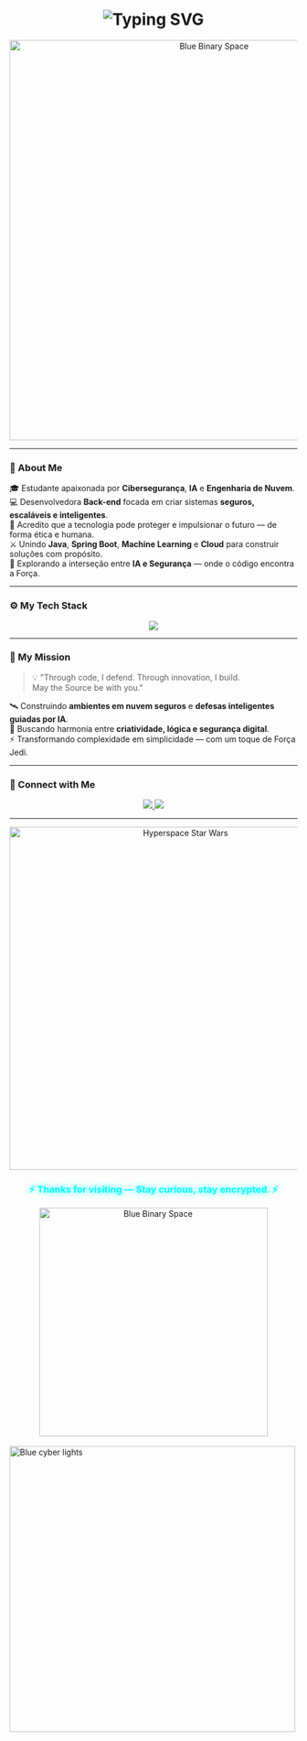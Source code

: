 <div align="center">
  
  <!-- Título com efeito de digitação e brilho azul -->
  <h1>
    <img src="https://readme-typing-svg.herokuapp.com?font=Orbitron&size=35&duration=4000&pause=500&color=00BFFF&center=true&vCenter=true&width=600&lines=✨+Welcome+to+Isabela's+Universe+✨;May+the+Code+Be+With+You+💫" alt="Typing SVG" />
  </h1>

  <!-- GIF cibernético / Star Wars vibe -->
  <img src="https://media3.giphy.com/media/v1.Y2lkPTc5MGI3NjExOWdraHBrYXlrN2FpbndtcmExcWYwYTdvZHRqZW9tbjYwaW5vZmsxNyZlcD12MV9pbnRlcm5hbF9naWZfYnlfaWQmY3Q9Zw/ko7twHhomhk8E/giphy.gif" width="700" alt="Blue Binary Space">
</div>

---

### 💫 About Me  

🎓 Estudante apaixonada por **Cibersegurança**, **IA** e **Engenharia de Nuvem**.  
💻 Desenvolvedora **Back-end** focada em criar sistemas **seguros, escaláveis e inteligentes**.  
🧠 Acredito que a tecnologia pode proteger e impulsionar o futuro — de forma ética e humana.  
⚔️ Unindo **Java**, **Spring Boot**, **Machine Learning** e **Cloud** para construir soluções com propósito.  
🌌 Explorando a interseção entre **IA e Segurança** — onde o código encontra a Força.  

---

### ⚙️ My Tech Stack  

<p align="center">
  <img src="https://skillicons.dev/icons?i=java,spring,python,aws,js,html,css,react,angular,cs,cpp,linux,git,figma,mysql&theme=dark" />
</p>

---

### 🔐 My Mission  

> 💡 "Through code, I defend. Through innovation, I build.  
> May the Source be with you."

🛰️ Construindo **ambientes em nuvem seguros** e **defesas inteligentes guiadas por IA**.  
🌠 Buscando harmonia entre **criatividade, lógica e segurança digital**.  
⚡ Transformando complexidade em simplicidade — com um toque de Força Jedi.  

---

### 🌌 Connect with Me  

<p align="center">
  <a href="https://www.linkedin.com/in/isabeladevduarte" target="_blank">
    <img src="https://img.shields.io/badge/LinkedIn-00BFFF?logo=linkedin&style=for-the-badge&logoColor=white" />
  </a>
  <a href="mailto:mariaisabela3415@gmail.com">
    <img src="https://img.shields.io/badge/Email-0078D4?logo=gmail&style=for-the-badge&logoColor=white" />
  </a>
</p>

---

<div align="center">

  <!-- GIF Star Wars hiperespacial -->
  <img src="https://i.gifer.com/origin/3a/3a3766f276f3021954cfbb95ab357e6a.gif" width="600" alt="Hyperspace Star Wars">

  <h3 style="color:#00FFFF; text-shadow: 0 0 12px #00FFFF;">
    ⚡ Thanks for visiting — Stay curious, stay encrypted. ⚡
  </h3>


  <!-- Pac-Man GIF futurista -->
  <img src="https://media2.giphy.com/media/v1.Y2lkPTc5MGI3NjExMXIzYXd4d2FqYTl1MWI2ZzMwMnZncnN0emI4cGxtbm9qZmgwYjBzYSZlcD12MV9pbnRlcm5hbF9naWZfYnlfaWQmY3Q9Zw/0fz5uNPHnoVHLEhAW2/giphy.gif" width="400" alt="Blue Binary Space">
</div>

  
  <br>
  <!-- Luzes cibernéticas -->
  <img src="https://i.gifer.com/fetch/w300-preview/da/da8b8d1838412b4adcb302a8b5fae6bb.gif" width="500" alt="Blue cyber lights">

</div>
